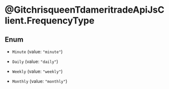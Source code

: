 # @GitchrisqueenTdameritradeApiJsClient.FrequencyType

## Enum


* `Minute` (value: `"minute"`)

* `Daily` (value: `"daily"`)

* `Weekly` (value: `"weekly"`)

* `Monthly` (value: `"monthly"`)


